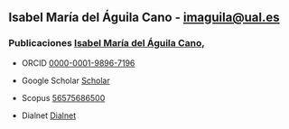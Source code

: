 
## Isabel María del Águila Cano - imaguila@ual.es

### Publicaciones  [Isabel María del Águila Cano](http://brujula.ual.es/authors/8.html),

 - ORCID [0000-0001-9896-7196](https://orcid.org/0000-0001-9896-7196)
 
 - Google Scholar [Scholar](https://scholar.google.es/citations?user=7x1-0GsAAAAJ&hl=es)
 
 - Scopus [56575686500](https://www.scopus.com/authid/detail.uri?authorId=56575686500)
 
 - Dialnet [Dialnet](https://dialnet.unirioja.es/servlet/autor?codigo=2120760)



